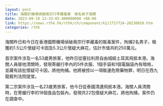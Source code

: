 ```yaml
---
layout: post
title: 海關於機場偵破兩宗行李藏毒案　兩名男子落網
date: 2023-09-10 22:33:03.000000000 +08:00
link: https://news.rthk.hk/rthk/ch/component/k2/1717724-20230910.htm
categories: rthk
---
```


海關昨日和今日在香港國際機場偵破兩宗行李藏毒的販毒案件，拘捕2名男子，檢獲約1.5公斤懷疑可卡因及5.3公斤懷疑大麻花，估計市值共約250萬元。

首宗案件涉及一名53歲男旅客，他昨日從塞拉利昂自由城經土耳其飛抵本港。海關人員替他清關時，發現寄艙行李內的5件衣服、1個手袋和1個電腦袋內有暗格，並藏有該批懷疑可卡因，將他拘捕。他將被控以一項販運危險藥物罪，明日在西九龍裁判法院提堂。

第二宗案件涉及一名23歲男旅客，他今日從泰國清邁飛抵本港。海關人員清關時，在寄艙行李的18個食品包裝內，發現共22包懷疑大麻花，將他拘捕，案件仍在調查中。
